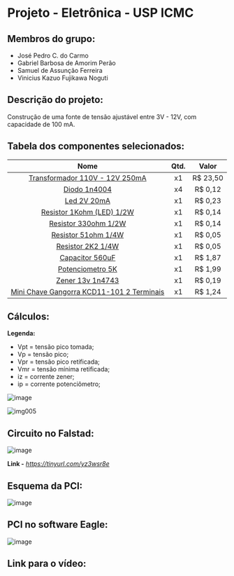 # Projeto - Eletrônica - USP ICMC

## Membros do grupo:
- José Pedro C. do Carmo
- Gabriel Barbosa de Amorim Perão
- Samuel de Assunção Ferreira
- Vinicius Kazuo Fujikawa Noguti

## Descrição do projeto:

Construção de uma fonte de tensão ajustável entre 3V - 12V, com capacidade de 100 mA.

## Tabela dos componentes selecionados:

|         Nome         |  Qtd.  | Valor 
|    :------------:    | :----: | :---: 
|  [Transformador 110V - 12V 250mA](https://www.baudaeletronica.com.br/transformador-trafo-12v-12v-250ma-110-220vac.html?gclid=CjwKCAjw3MSHBhB3EiwAxcaEu-Gvu3ycGEDWf1lw1l1Xm6YP5OQO3iAD2MJECf8KB7pcl0acRqIdwxoCq7kQAvD_BwE)  |  x1  | R$ 23,50 
| [Diodo 1n4004](https://www.baudaeletronica.com.br/diodo-1n4004.html?gclid=CjwKCAjwruSHBhAtEiwA_qCppndv36AuoIXKARN8I7XneVG0b25CzYq9j8NZYvH55Gag9yvGRY26VRoCmB0QAvD_BwE) | x4 | R$ 0,12 
| [Led 2V 20mA](https://www.baudaeletronica.com.br/led-difuso-5mm-vermelho.html?gclid=CjwKCAjwruSHBhAtEiwA_qCppvuk4gLrMSxYp-S_vRtCbcZr4FHsaU8YRtyDJPo7h8ZRhNy417wZQxoCm4IQAvD_BwE) | x1 | R$ 0,23 
| [Resistor 1Kohm (LED) 1/2W](https://www.baudaeletronica.com.br/resistor-1k0-1-2w.html) | x1 | R$ 0,14 
| [Resistor 330ohm 1/2W](https://www.baudaeletronica.com.br/resistor-330r-1-2w.html) | x1 | R$ 0,14
| [Resistor 51ohm 1/4W](https://www.baudaeletronica.com.br/resistor-51r-5-1-4w.html) | x1 | R$ 0,05
| [Resistor 2K2 1/4W](https://www.baudaeletronica.com.br/resistor-2k2-5-1-4w.html) | x1 | R$ 0,05
| [Capacitor 560uF](https://www.moduloeletronica.com.br/produto/capacitor-eletrolitico-radial-560uf-25v-b41858c5567m-10x16mm-105-graus-tdkepcos/4822881) | x1 | R$ 1,87
| [Potenciometro 5K](https://www.baudaeletronica.com.br/potenciometro-linear-de-5k-5000.html) | x1 | R$ 1,99
| [Zener 13v 1n4743](https://www.baudaeletronica.com.br/diodo-zener-1n4743-13v-1w.html) | x1 | R$ 0,19
| [Mini Chave Gangorra KCD11-101 2 Terminais](https://www.baudaeletronica.com.br/mini-chave-gangorra-kcd11-101-2-terminais-preta.html) | x1 | R$ 1,24
## Cálculos:

**Legenda:**
- Vpt = tensão pico tomada;
- Vp  = tensão pico;
- Vpr = tensão pico retificada;
- Vmr = tensão mínima retificada;
- iz  = corrente zener;
- ip  = corrente potenciômetro;


![image](https://user-images.githubusercontent.com/68524831/126843372-3bc614a7-7b86-43a3-957e-203ca1d2b954.png)

![img005](https://user-images.githubusercontent.com/68524831/126842762-de6e8936-d036-4a4d-9e59-e9354c650dba.jpg)


## Circuito no Falstad:

![image](https://user-images.githubusercontent.com/68524831/126844502-e1482938-8276-4d20-bc8b-ae50bcfe41cf.png)

**Link -** *https://tinyurl.com/yz3wsr8e*

## Esquema da PCI:

![image](https://user-images.githubusercontent.com/68524831/126845399-f9486a60-2228-44d2-bc05-4606e03df156.png)

## PCI no software Eagle:

![image](https://user-images.githubusercontent.com/68524831/126845412-b4dcb036-c22b-46c2-aa82-167facbe81ad.png)

## Link para o vídeo:
